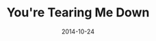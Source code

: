 ---
type: single
title: You're Tearing Me Down
date: 2014-10-24
img: /images/singles/youre-tearing-me-down.jpg
permalink: /music/singles/:title/
discs:
  - tracks:
    - You're Tearing Me Down
    - title: You're Tearing Me Down
      subtitle: Piano Version
---